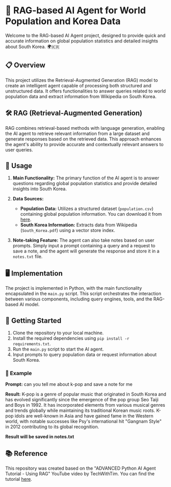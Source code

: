 # 🤖 RAG-based AI Agent for World Population and Korea Data

Welcome to the RAG-based AI Agent project, designed to provide quick and accurate information on global population statistics and detailed insights about South Korea. 🌍🇰🇷

## 📋 Overview
This project utilizes the Retrieval-Augmented Generation (RAG) model to create an intelligent agent capable of processing both structured and unstructured data. It offers functionalities to answer queries related to world population data and extract information from Wikipedia on South Korea.

## 🛠️ RAG (Retrieval-Augmented Generation)
RAG combines retrieval-based methods with language generation, enabling the AI agent to retrieve relevant information from a large dataset and generate responses based on the retrieved data. This approach enhances the agent's ability to provide accurate and contextually relevant answers to user queries.

## 🚀 Usage
1. **Main Functionality:** The primary function of the AI agent is to answer questions regarding global population statistics and provide detailed insights into South Korea.
   
2. **Data Sources:**
   - **Population Data:** Utilizes a structured dataset (`population.csv`) containing global population information. You can download it from [here](https://www.kaggle.com/datasets/joebeachcapital/world-population-by-country-2023).
   - **South Korea Information:** Extracts data from Wikipedia (`South_Korea.pdf`) using a vector store index.
   
3. **Note-taking Feature:** The agent can also take notes based on user prompts. Simply input a prompt containing a query and a request to save a note, and the agent will generate the response and store it in a `notes.txt` file.

## 🖥️ Implementation
The project is implemented in Python, with the main functionality encapsulated in the `main.py` script. This script orchestrates the interaction between various components, including query engines, tools, and the RAG-based AI model.

## 🚀 Getting Started
1. Clone the repository to your local machine.
2. Install the required dependencies using `pip install -r requirements.txt`.
3. Run the `main.py` script to start the AI agent.
4. Input prompts to query population data or request information about South Korea.

### 📝 Example 
**Prompt:** 
can you tell me about k-pop and save a note for me

**Result:**
K-pop is a genre of popular music that originated in South Korea and has evolved significantly since the emergence of the pop group Seo Taiji and Boys in 1992. It has incorporated elements from various musical genres and trends globally while maintaining its traditional Korean music roots. K-pop idols are well-known in Asia and have gained fame in the Western world, with notable successes like Psy's international hit "Gangnam Style" in 2012 contributing to its global recognition.

**Result will be saved in notes.txt**

## 📚 Reference
This repository was created based on the "ADVANCED Python AI Agent Tutorial - Using RAG" YouTube video by TechWithTim. You can find the tutorial [here](https://www.youtube.com/watch?v=ul0QsodYct4&ab_channel=TechWithTim).
